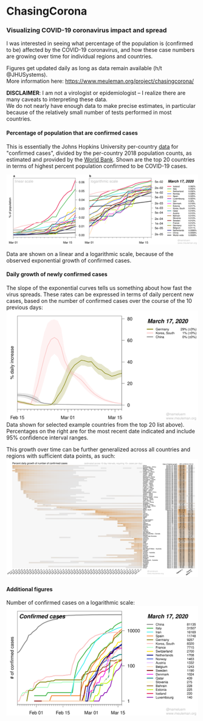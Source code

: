 # ChasingCorona

### Visualizing COVID-19 coronavirus impact and spread

I was interested in seeing what percentage of the population is (confirmed to be) affected by the COVID-19 coronavirus,
and how these case numbers are growing over time for individual regions and countries.

Figures get updated daily as long as data remain available (h/t @JHUSystems).\
More information here: https://www.meuleman.org/project/chasingcorona/

**DISCLAIMER**: I am not a virologist or epidemiologist – I realize there are many caveats to interpreting these data.\
We do not nearly have enough data to make precise estimates, in particular because of the relatively small number of tests performed in most countries.

#### Percentage of population that are confirmed cases

This is essentially the Johns Hopkins University per-country [data](https://github.com/CSSEGISandData/COVID-19) for "confirmed cases", 
divided by the per-country 2018 population counts, as estimated and provided by the [World Bank](https://data.worldbank.org/indicator/SP.POP.TOTL).
Shown are the top 20 countries in terms of highest percent population confirmed to be COVID-19 cases.

![perc. of population confirmed](https://raw.githubusercontent.com/meuleman/ChasingCorona/master/PNG_figures/percentage_population_confirmed_top20_min100_fromMar01_latest.png "% of per-country population that are confirmed cases")

Data are shown on a linear and a logarithmic scale, because of the observed exponential growth of confirmed cases.

#### Daily growth of newly confirmed cases

The slope of the exponential curves tells us something about how fast the virus spreads.
These rates can be expressed in terms of daily percent new cases, based on the number of confirmed cases over the course of the 10 previous days:
![perc. daily confirmed new cases, examples](https://raw.githubusercontent.com/meuleman/ChasingCorona/master/PNG_figures/percentage_daily_change_10days_cases_confirmed_top20_fromFeb15_latest.png "% daily confirmed new cases")
Data shown for selected example countries from the top 20 list above).
Percentages on the right are for the most recent date indicated and include 95% confidence interval ranges.

This growth over time can be further generalized across all countries and regions with sufficient data points, as such:
![perc. daily confirmed new cases, all](https://raw.githubusercontent.com/meuleman/ChasingCorona/master/PNG_figures/percentage_daily_change_10days_cases_confirmed_ALL_fromBeginning_latest.png "% daily confirmed new cases, all")


#### Additional figures

<!--
The following figures are even harder to interpret than the one shown above.
In particular, the percentage of confirmed cases resulting in death is heavily skewed upwards 
because of the lack of tests performed in the general population.\
That said, for the sake of completeness I include them here.

![perc. of population death or recovered](https://raw.githubusercontent.com/meuleman/ChasingCorona/master/PNG_figures/percentage_population_deaths_recovered_top20_min100_latest.png "% of per-country population that has died or recovered from COVID-19")

![perc. of cases death or recovered](https://raw.githubusercontent.com/meuleman/ChasingCorona/master/PNG_figures/percentage_cases_deaths_recovered_top20_min100_latest.png "% of per-country cases that has died or recovered from COVID-19")
-->

<!--
Population-normalized view for King County, Washington State (where I live) and the Netherlands (where my family lives):
![perc. of population confirmed, selection](https://raw.githubusercontent.com/meuleman/ChasingCorona/master/PNG_figures/percentage_population_confirmed_custom_latest.png "% of per-country population that are confirmed cases, selection")
-->

Number of confirmed cases on a logarithmic scale:
![number of confirmed cases per country](https://raw.githubusercontent.com/meuleman/ChasingCorona/master/PNG_figures/absolute_numbers_top20_min100_log_latest.png "number of confirmed COVID-19 cases per country")



